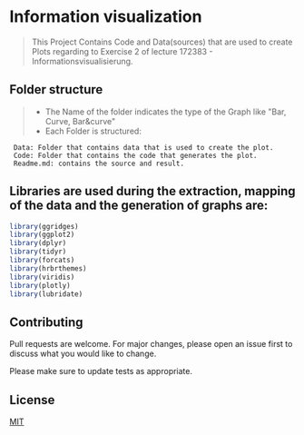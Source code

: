 # Information visualization

> This Project Contains Code and Data(sources) that are used to create Plots regarding to Exercise 2 of lecture 172383 - Informationsvisualisierung.
 
## Folder structure

>- The Name of the folder indicates the type of the Graph like "Bar, Curve, Bar&curve" 
>- Each Folder is structured:

     Data: Folder that contains data that is used to create the plot.
     Code: Folder that contains the code that generates the plot.
     Readme.md: contains the source and result.
                   


## Libraries are used during the extraction, mapping of the data and the generation of graphs are: 

```r
library(ggridges)
library(ggplot2)
library(dplyr)
library(tidyr)
library(forcats)
library(hrbrthemes)
library(viridis)
library(plotly)
library(lubridate)

```

## Contributing
Pull requests are welcome. For major changes, please open an issue first to discuss what you would like to change.

Please make sure to update tests as appropriate.

## License
[MIT](https://choosealicense.com/licenses/mit/)
